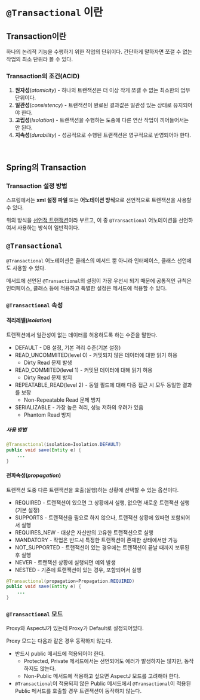 # `@Transactional` 이란

## Transaction이란

하나의 논리적 기능을 수행하기 위한 작업의 단위이다. 간단하게 말하자면 쪼갤 수 없는 작업의 최소 단위라 볼 수 있다.

### Transaction의 조건(ACID)

1. **원자성**(*atomicity*) - 하나의 트랜잭션은 더 이상 작게 쪼갤 수 없는 최소한의 업무 단위이다.
2. **일관성**(*consistency*) - 트랜잭션이 완료된 결과값은 일관성 있는 상태로 유지되어야 한다.
3. **고립성**(*Isolation*) - 트랜잭션을 수행하는 도중에 다른 연산 작업이 끼어들어서는 안 된다.
4. **지속성**(*durability*) - 성공적으로 수행된 트랜잭션은 영구적으로 반영되어야 한다.

<br/>

## Spring의 Transaction

### Transaction 설정 방법

스프링에서는 **xml 설정 파일** 또는 **어노테이션 방식**으로 선언적으로 트랜잭션을 사용할 수 있다.

위의 방식을 <u>선언적 트랜잭션</u>이라 부르고, 이 중 `@Transactional` 어노테이션을 선언하여서 사용하는 방식이 일반적이다.



## `@Transactional` 

`@Transactional` 어노테이션은 클래스의 메서드 뿐 아니라 인터페이스, 클래스 선언에도 사용할 수 있다.

메서드에 선언된 `@Transactional`의 설정이 가장 우선시 되기 때문에 공통적인 규칙은 인터페이스, 클래스 등에 적용하고 특별한 설정은 메서드에 적용할 수 있다.



### `@Transactional` 속성

#### 격리레벨(*isolation*)

트랜잭션에서 일관성이 없는 데이터를 허용하도록 하는 수준을 말한다.

- DEFAULT - DB 설정, 기본 격리 수준(기본 설정)
- READ_UNCOMMITED(level 0) - 커밋되지 않은 데이터에 대한 읽기 허용
  - Dirty Read 문제 발생
- READ_COMMITED(level 1) - 커밋된 데이터에 대해 읽기 허용
  - Dirty Read 문제 방지
- REPEATABLE_READ(level 2) - 동일 필드에 대해 다중 접근 시 모두 동일한 결과를 보장
  - Non-Repeatable Read 문제 방지
- SERIALIZABLE - 가장 높은 격리, 성능 저하의 우려가 있음
  - Phantom Read 방지

##### 사용 방법

```java
@Transactional(isolation=Isolation.DEFAULT)
public void save(Entity e) {
    ...
}
```

#### 전파속성(*propagation*)

트랜잭션 도중 다른 트랜잭션을 호출(실행)하는 상황에 선택할 수 있는 옵션이다.

- REQUIRED - 트랜잭션이 있으면 그 상황에서 실행, 없으면 새로운 트랜잭션 실행(기본 설정)
- SUPPORTS - 트랜잭션을 필요로 하지 않으나, 트랜잭션 상황에 있따면 포함되어서 실행
- REQUIRES_NEW - 대상은 자신만의 고유한 트랜잭션으로 실행
- MANDATORY - 작업은 반드시 특정한 트랜잭션이 존재한 상태에서만 가능
- NOT_SUPPORTED - 트랜잭션이 있는 경우에는 트랜잭션이 끝날 때까지 보류된 후 실행
- NEVER - 트랜잭션 상황에 실행되면 예외 발생
- NESTED - 기존에 트랜잭션이 있는 경우, 포함되어서 실행

```java
@Transactional(propagation=Propagation.REQUIRED)
public void save(Entity e) {
    ...
}
```



### `@Transactional` 모드

Proxy와 AspectJ가 있는데 Proxy가 Default로 설정되어있다.

Proxy 모드는 다음과 같은 경우 동작하지 않는다.

- 반드시 public 메서드에 적용되어야 한다.
  - Protected, Private 메서드에서는 선언되어도 에러가 발생하지는 않지만, 동작하지도 않는다.
  - Non-Public 메서드에 적용하고 싶으면 AspectJ 모드를 고려해야 한다.
- `@Transactional`이 적용되지 않은 Public 메서드에서 `@Transactional`이 적용된 Public 메서드를 호출할 경우 트랜잭션이 동작하지 않는다.